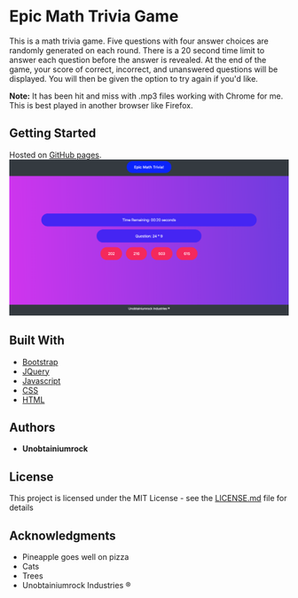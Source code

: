 # Epic Math Trivia Game

This is a math trivia game. Five questions with four answer choices are randomly generated on each round. There is a 20 second time limit to answer each question before the answer is revealed. At the end of the game, your score of correct, incorrect, and unanswered questions will be displayed. You will then be given the option to try again if you'd like.

**Note:** It has been hit and miss with .mp3 files working with Chrome for me. This is best played in another browser like Firefox.

## Getting Started

Hosted on [GitHub pages](https://unobtainiumrock.github.io/trivia-game/).
![Epic Math Trivia](./assets/images/math-trivia.png "Epic Math Trivia")

## Built With

* [Bootstrap](https://getbootstrap.com/docs/4.0/getting-started/introduction/)
* [JQuery](http://jquery.com/)
* [Javascript](https://eloquentjavascript.net/)
* [CSS](https://css-tricks.com/)
* [HTML](https://developer.mozilla.org/en-US/docs/Web/HTML)


## Authors

* **Unobtainiumrock**

## License

This project is licensed under the MIT License - see the [LICENSE.md](LICENSE.md) file for details

## Acknowledgments

* Pineapple goes well on pizza
* Cats
* Trees
* Unobtainiumrock Industries ®

